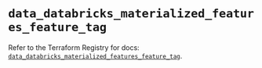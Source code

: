 # `data_databricks_materialized_features_feature_tag`

Refer to the Terraform Registry for docs: [`data_databricks_materialized_features_feature_tag`](https://registry.terraform.io/providers/databricks/databricks/1.96.0/docs/data-sources/materialized_features_feature_tag).
